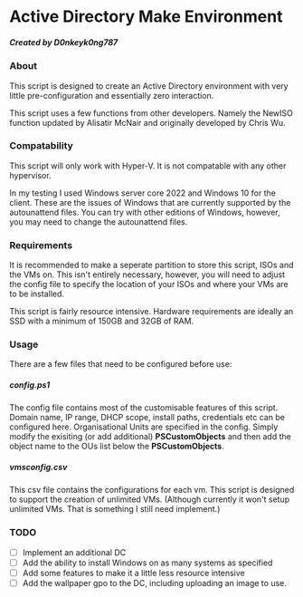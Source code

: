 # Active Directory Make Environment

##### Created by D0nkeyk0ng787

### About

This script is designed to create an Active Directory environment with very little pre-configuration and essentially zero interaction. 

This script uses a few functions from other developers. Namely the NewISO function updated by Alisatir McNair and originally developed by Chris Wu.

### Compatability

This script will only work with Hyper-V. It is not compatable with any other hypervisor.

In my testing I used Windows server core 2022 and Windows 10 for the client. These are the issues of Windows that are currently supported by the autounattend files. You can try with other editions of Windows, however, you may need to change the autounattend files.

### Requirements

It is recommended to make a seperate partition to store this script, ISOs and the VMs on. This isn't entirely necessary, however, you will need to adjust the config file to specify the location of your ISOs and where your VMs are to be installed.

This script is fairly resource intensive. Hardware requirements are ideally an SSD with a minimum of 150GB and 32GB of RAM.

### Usage

There are a few files that need to be configured before use:

##### config.ps1
The config file contains most of the customisable features of this script. Domain name, IP range, DHCP scope, install paths, credentials etc can be configured here. Organisational Units are specified in the config. Simply modify the exisiting (or add additional) **PSCustomObjects** and then add the object name to the OUs list below the **PSCustomObjects**.
##### vmsconfig.csv
This csv file contains the configurations for each vm. This script is designed to support the creation of unlimited VMs. (Although currently it won't setup unlimited VMs. That is something I still need implement.)

### TODO

* [ ] Implement an additional DC
* [ ] Add the ability to install Windows on as many systems as specified
* [ ] Add some features to make it a little less resource intensive
* [ ] Add the wallpaper gpo to the DC, including uploading an image to use.
